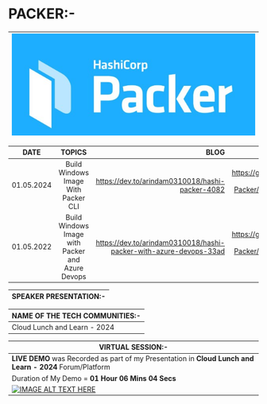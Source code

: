 # PACKER:-

| <img src="../Images/02-Packer.jpg" alt="Packer"> |
| --------- |

| __DATE__ | __TOPICS__ | __BLOG__ | __GITHUB__ |
| --------- |:---------:| -------:| -------:|
| 01.05.2024 | Build Windows Image With Packer CLI | https://dev.to/arindam0310018/hashi-packer-4082 | https://github.com/arindam0310018/01-May-2024-DevOps__Hashi-Packer/tree/main/01-Build-Win-Image-With-Packer-CLI |
| 01.05.2022 | Build Windows Image with Packer and Azure Devops | https://dev.to/arindam0310018/hashi-packer-with-azure-devops-33ad | https://github.com/arindam0310018/01-May-2024-DevOps__Hashi-Packer/tree/main/02-Build-Win-Image-With-Packer-And-Devops |

| SPEAKER PRESENTATION:- |
| --------- |

| __NAME OF THE TECH COMMUNITIES:-__ |
| --------- |
| Cloud Lunch and Learn - 2024 |

| __VIRTUAL SESSION:-__ |
| --------- |
| __LIVE DEMO__ was Recorded as part of my Presentation in __Cloud Lunch and Learn - 2024__ Forum/Platform |
| Duration of My Demo = __01 Hour 06 Mins 04 Secs__ |
| [![IMAGE ALT TEXT HERE](https://img.youtube.com/vi/67pfa4gyBlk/0.jpg)](https://www.youtube.com/watch?v=67pfa4gyBlk&t=1834s) |
